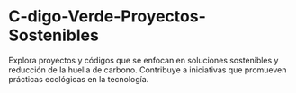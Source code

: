 # C-digo-Verde-Proyectos-Sostenibles
Explora proyectos y códigos que se enfocan en soluciones sostenibles y reducción de la huella de carbono. Contribuye a iniciativas que promueven prácticas ecológicas en la tecnología.
